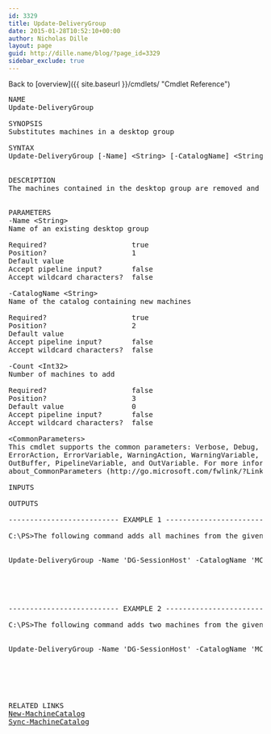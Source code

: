 ```yaml
---
id: 3329
title: Update-DeliveryGroup
date: 2015-01-28T10:52:10+00:00
author: Nicholas Dille
layout: page
guid: http://dille.name/blog/?page_id=3329
sidebar_exclude: true
---
```

Back to [overview]({{ site.baseurl }}/cmdlets/ "Cmdlet Reference")

<pre class="">NAME
Update-DeliveryGroup

SYNOPSIS
Substitutes machines in a desktop group

SYNTAX
Update-DeliveryGroup [-Name] &lt;String&gt; [-CatalogName] &lt;String&gt; [[-Count] &lt;Int32&gt;] [&lt;CommonParameters&gt;]


DESCRIPTION
The machines contained in the desktop group are removed and new machines are added from the specified catalog


PARAMETERS
-Name &lt;String&gt;
Name of an existing desktop group

Required?                    true
Position?                    1
Default value
Accept pipeline input?       false
Accept wildcard characters?  false

-CatalogName &lt;String&gt;
Name of the catalog containing new machines

Required?                    true
Position?                    2
Default value
Accept pipeline input?       false
Accept wildcard characters?  false

-Count &lt;Int32&gt;
Number of machines to add

Required?                    false
Position?                    3
Default value                0
Accept pipeline input?       false
Accept wildcard characters?  false

&lt;CommonParameters&gt;
This cmdlet supports the common parameters: Verbose, Debug,
ErrorAction, ErrorVariable, WarningAction, WarningVariable,
OutBuffer, PipelineVariable, and OutVariable. For more information, see
about_CommonParameters (http://go.microsoft.com/fwlink/?LinkID=113216).

INPUTS

OUTPUTS

-------------------------- EXAMPLE 1 --------------------------

C:\PS&gt;The following command adds all machines from the given catalog to the specified desktop group


Update-DeliveryGroup -Name 'DG-SessionHost' -CatalogName 'MCS-SessionHost'





-------------------------- EXAMPLE 2 --------------------------

C:\PS&gt;The following command adds two machines from the given catalog to the specified desktop group


Update-DeliveryGroup -Name 'DG-SessionHost' -CatalogName 'MCS-SessionHost' -Count 2






RELATED LINKS
<a title="New-MachineCatalog" href="{{ site.baseurl }}/cmdlets/new-machinecatalog/">New-MachineCatalog</a>
<a title="Sync-MachineCatalog" href="{{ site.baseurl }}/cmdlets/sync-machinecatalog/">Sync-MachineCatalog</a>
</pre>